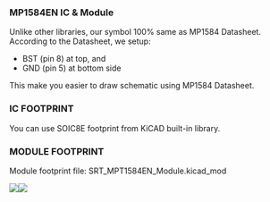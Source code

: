 <h3>MP1584EN IC & Module</h3>

Unlike other libraries, our symbol 100% same as MP1584 Datasheet. According to the Datasheet, we setup:
- BST (pin 8) at top, and 
- GND (pin 5) at bottom side

This make you easier to draw schematic using MP1584 Datasheet.

<h3>IC FOOTPRINT</h3>

You can use SOIC8E footprint from KiCAD built-in library.

<h3>MODULE FOOTPRINT</h3>
Module footprint file: SRT_MPT1584EN_Module.kicad_mod

<img src="https://github.com/kotakomputer/MP1584EN/blob/master/SRT_SRT_MP1584EN.png"><img src="https://github.com/kotakomputer/MP1584EN/blob/master/SRT_MP1584EN_Module.png">
